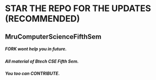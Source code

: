 # STAR THE REPO FOR THE UPDATES (RECOMMENDED)
## MruComputerScienceFifthSem
##### FORK wont help you in future.
##### All material of Btech CSE Fifth Sem.
##### You too can CONTRIBUTE.
